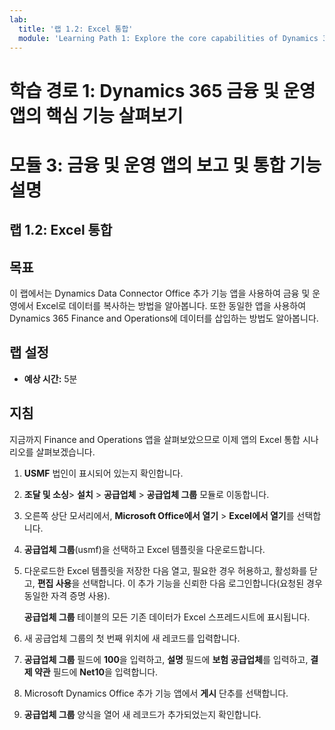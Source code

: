 ```yaml
---
lab:
  title: '랩 1.2: Excel 통합'
  module: 'Learning Path 1: Explore the core capabilities of Dynamics 365 finance and operations apps'
---
```

# 학습 경로 1: Dynamics 365 금융 및 운영 앱의 핵심 기능 살펴보기
# 모듈 3: 금융 및 운영 앱의 보고 및 통합 기능 설명

## 랩 1.2: Excel 통합

## 목표

이 랩에서는 Dynamics Data Connector Office 추가 기능 앱을 사용하여 금융 및 운영에서 Excel로 데이터를 복사하는 방법을 알아봅니다. 또한 동일한 앱을 사용하여 Dynamics 365 Finance and Operations에 데이터를 삽입하는 방법도 알아봅니다. 

## 랩 설정

   - **예상 시간:** 5분

## 지침

지금까지 Finance and Operations 앱을 살펴보았으므로 이제 앱의 Excel 통합 시나리오를 살펴보겠습니다.

1.  **USMF** 법인이 표시되어 있는지 확인합니다.

2.  **조달 및 소싱**> **설치** > **공급업체** > **공급업체 그룹** 모듈로 이동합니다.

3.  오른쪽 상단 모서리에서, **Microsoft Office에서 열기** > **Excel에서 열기**를 선택합니다.

4.  **공급업체 그룹**(usmf)을 선택하고 Excel 템플릿을 다운로드합니다.

5.  다운로드한 Excel 템플릿을 저장한 다음 열고, 필요한 경우 허용하고, 활성화를 닫고, **편집 사용**을 선택합니다. 이 추가 기능을 신뢰한 다음 로그인합니다(요청된 경우 동일한 자격 증명 사용).

    **공급업체 그룹** 테이블의 모든 기존 데이터가 Excel 스프레드시트에 표시됩니다.

6.  새 공급업체 그룹의 첫 번째 위치에 새 레코드를 입력합니다.

7.  **공급업체 그룹** 필드에 **100**을 입력하고, **설명** 필드에 **보험 공급업체**를 입력하고, **결제 약관** 필드에 **Net10**을 입력합니다.

8.  Microsoft Dynamics Office 추가 기능 앱에서 **게시** 단추를 선택합니다.

9.  **공급업체 그룹** 양식을 열어 새 레코드가 추가되었는지 확인합니다.

